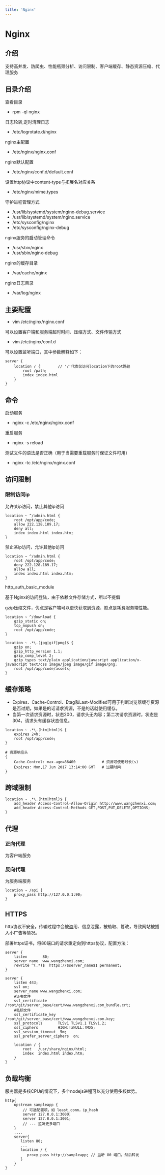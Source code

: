 ```yaml
---
title: 'Nginx'
---
```


# Nginx

## 介绍

支持高并发、防爬虫、性能瓶颈分析、访问限制、客户端缓存、静态资源压缩、代理服务

## 目录介绍

查看目录

- rpm -ql nginx

日志轮转,定时清理日志

- /etc/logrotate.d/nginx

nginx主配置

- /etc/nginx/nginx.conf

nginx默认配置

- /etc/nginx/conf.d/default.conf

设置http协议中content-type与拓展名对应关系

- /etc/nginx/mime.types

守护进程管理方式

- /usr/lib/systemd/system/nginx-debug.service
- /usr/lib/systemd/system/nginx.service
- /etc/sysconfig/nginx
- /etc/sysconfig/nginx-debug

nginx服务的启动管理命令

- /usr/sbin/nginx
- /usr/sbin/nginx-debug

nginx的缓存目录

- /var/cache/nginx

nginx日志目录

- /var/log/nginx

## 主要配置

- vim /etc/nginx/nginx.conf

可以设置客户端和服务端超时时间、压缩方式、文件传输方式

- vim /etc/nginx/conf.d

可以设置监听端口，其中参数解释如下：

```nginx
server {
    location / {        // '/'代表仅访问location下的root路径
        root /path;
        index index.html
    }
}
```

## 命令

启动服务

- nginx -c /etc/nginx/nginx.conf

重启服务

- nginx -s reload

测试文件的语法是否正确（用于当需要重载服务时保证文件可用）

- nginx -tc /etc/nginx/nginx.conf

## 访问限制

### 限制访问ip

允许某ip访问，禁止其他ip访问

```nginx
location ~ ^/admin.html {
    root /opt/app/code;
    allow 222.128.189.17;
    deny all;
    index index.html index.htm;
}
```

禁止某ip访问，允许其他ip访问

```nginx
location ~ ^/admin.html {
    root /opt/app/code;
    deny 222.128.189.17;
    allow all;
    index index.html index.htm;
}
```

http_auth_basic_module

基于Nginx的访问登陆，由于依赖文件存储方式，所以不提倡


gzip压缩文件，优点是客户端可以更快获取到资源，缺点是耗费服务端性能。

```nginx
location ~ ^/download {
    gzip_static on;
    tcp_nopush on;
    root /opt/app/code;
}

location ~ .*\.(jpg|gif|png)$ {
    gzip on;
    gzip_http_version 1.1;
    gzip_comp_level 2;
    gzip_types text/plain application/javasript application/x-javascript text/css image/jpeg image/gif image/png;
    root /opt/app/code/assets;
}
```

## 缓存策略

- Expires、Cache-Control、Etag和Last-Modified可用于判断浏览器缓存资源是否过期，如果是的话请求资源，不是的话就使用缓存。
- 当第一次请求资源时，状态200，请求头无内容；第二次请求资源时，状态是304，请求头有缓存状态信息。

```nginx
location ~ .*\.(htm|html)$ {
    expires 24h;
    root /opt/app/code;
}
```

```nginx
# 资源响应头
{
    Cache-Control: max-age=86400            # 资源可使用时长(s)
    Expires: Mon,17 Jun 2017 13:14:00 GMT   # 过期时间
}
```

## 跨域限制

```nginx
location ~ .*\.(htm|html)$ {
    add_header Access-Control-Allow-Origin http://www.wangzhenxi.com;
    add_header Access-Control-Methods GET,POST,PUT,DELETE,OPTIONS;
}
```

## 代理

### 正向代理

为客户端服务

### 反向代理

为服务端服务

```nginx
location ~ /api {
    proxy_pass http://127.0.0.1:90;
}
```

## HTTPS

http协议不安全，传输过程中会被盗用、信息泄露，被劫取、篡改，导致网站被插入小广告等情况。

部署https证书，将80端口的请求重定向到https协议，配置方法：

```nginx
server {
    listen       80;
    server_name  www.wangzhenxi.com;
    rewrite ^(.*)$  https://$server_name$1 permanent;
}

server {
    listen 443;
    ssl on;
    server_name www.wangzhenxi.com;
    #证书文件
    ssl_certificate     /root/git/server_base/cert/www.wangzhenxi.com_bundle.crt;
    #私钥文件
    ssl_certificate_key /root/git/server_base/cert/www.wangzhenxi.com.key;
    ssl_protocols       TLSv1 TLSv1.1 TLSv1.2;
    ssl_ciphers         HIGH:!aNULL:!MD5;
    ssl_session_timeout  5m;
    ssl_prefer_server_ciphers  on;

    location / {
        root   /usr/share/nginx/html;
        index  index.html index.htm;
    }
}
```

## 负载均衡

服务器是多核CPU的情况下，多个nodejs进程可以充分使用多核优势。

```nginx
http{
    upstream sampleapp {
        // 可选配置项，如 least_conn，ip_hash
        server 127.0.0.1:3000;
        server 127.0.0.1:3001;
        // ... 监听更多端口
    }
    ....
    server{
       listen 80;
       ...
       location / {
          proxy_pass http://sampleapp; // 监听 80 端口，然后转发
       }
    }
}
```

